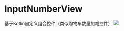 # InputNumberView
基于Kotlin自定义组合控件（类似购物车数量加减控件）
<img src="https://imgs.sunofbeaches.com/group1/M00/00/08/rBsADV29ZPGAF4s7AAADOirrL4E181.png"/>
